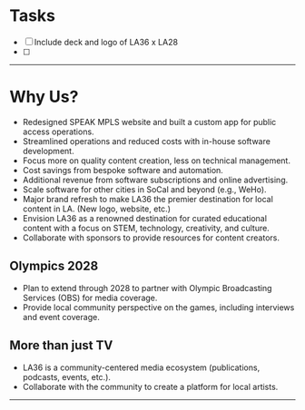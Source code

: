 # Tasks
- [ ] Include deck and logo of LA36 x LA28
- [ ]


---

# Why Us?
- Redesigned SPEAK MPLS website and built a custom app for public access operations.
- Streamlined operations and reduced costs with in-house software development.
- Focus more on quality content creation, less on technical management.
- Cost savings from bespoke software and automation.
- Additional revenue from software subscriptions and online advertising.
- Scale software for other cities in SoCal and beyond (e.g., WeHo).
- Major brand refresh to make LA36 the premier destination for local content in LA. (New logo, website, etc.)
- Envision LA36 as a renowned destination for curated educational content with a focus on STEM, technology, creativity, and culture.
- Collaborate with sponsors to provide resources for content creators.

## Olympics 2028
- Plan to extend through 2028 to partner with Olympic Broadcasting Services (OBS) for media coverage.
- Provide local community perspective on the games, including interviews and event coverage.

## More than just TV
- LA36 is a community-centered media ecosystem (publications, podcasts, events, etc.).
- Collaborate with the community to create a platform for local artists.

---
